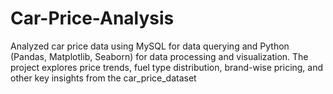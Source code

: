 # Car-Price-Analysis
Analyzed car price data using MySQL for data querying and Python (Pandas, Matplotlib, Seaborn) for data processing and visualization. The project explores price trends, fuel type distribution, brand-wise pricing, and other key insights from the car_price_dataset
